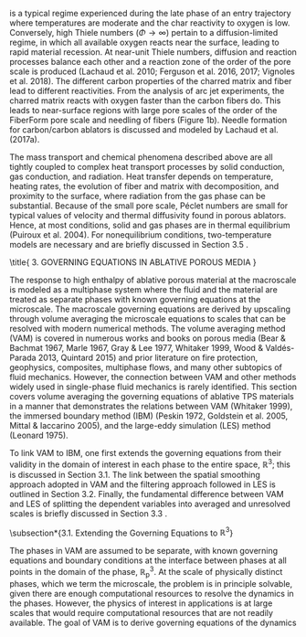is a typical regime experienced during the late phase of an entry trajectory where temperatures are moderate and the char reactivity to oxygen is low. Conversely, high Thiele numbers $(\Phi \rightarrow \infty)$ pertain to a diffusion-limited regime, in which all available oxygen reacts near the surface, leading to rapid material recession. At near-unit Thiele numbers, diffusion and reaction processes balance each other and a reaction zone of the order of the pore scale is produced (Lachaud et al. 2010; Ferguson et al. 2016, 2017; Vignoles et al. 2018). The different carbon properties of the charred matrix and fiber lead to different reactivities. From the analysis of arc jet experiments, the charred matrix reacts with oxygen faster than the carbon fibers do. This leads to near-surface regions with large pore scales of the order of the FiberForm pore scale and needling of fibers (Figure 1b). Needle formation for carbon/carbon ablators is discussed and modeled by Lachaud et al. (2017a).

The mass transport and chemical phenomena described above are all tightly coupled to complex heat transport processes by solid conduction, gas conduction, and radiation. Heat transfer depends on temperature, heating rates, the evolution of fiber and matrix with decomposition, and proximity to the surface, where radiation from the gas phase can be substantial. Because of the small pore scale, Péclet numbers are small for typical values of velocity and thermal diffusivity found in porous ablators. Hence, at most conditions, solid and gas phases are in thermal equilibrium (Puiroux et al. 2004). For nonequilibrium conditions, two-temperature models are necessary and are briefly discussed in Section 3.5 .

\title{
3. GOVERNING EQUATIONS IN ABLATIVE POROUS MEDIA
}

The response to high enthalpy of ablative porous material at the macroscale is modeled as a multiphase system where the fluid and the material are treated as separate phases with known governing equations at the microscale. The macroscale governing equations are derived by upscaling through volume averaging the microscale equations to scales that can be resolved with modern numerical methods. The volume averaging method (VAM) is covered in numerous works and books on porous media (Bear \& Bachmat 1967, Marle 1967, Gray \& Lee 1977, Whitaker 1999, Wood \& Valdés-Parada 2013, Quintard 2015) and prior literature on fire protection, geophysics, composites, multiphase flows, and many other subtopics of fluid mechanics. However, the connection between VAM and other methods widely used in single-phase fluid mechanics is rarely identified. This section covers volume averaging the governing equations of ablative TPS materials in a manner that demonstrates the relations between VAM (Whitaker 1999), the immersed boundary method (IBM) (Peskin 1972, Goldstein et al. 2005, Mittal \& Iaccarino 2005), and the large-eddy simulation (LES) method (Leonard 1975).

To link VAM to IBM, one first extends the governing equations from their validity in the domain of interest in each phase to the entire space, $\mathbb{R}^{3}$; this is discussed in Section 3.1. The link between the spatial smoothing approach adopted in VAM and the filtering approach followed in LES is outlined in Section 3.2. Finally, the fundamental difference between VAM and LES of splitting the dependent variables into averaged and unresolved scales is briefly discussed in Section 3.3 .

\subsection*{3.1. Extending the Governing Equations to $\mathbb{R}^{3}$}

The phases in VAM are assumed to be separate, with known governing equations and boundary conditions at the interface between phases at all points in the domain of the phase, $\mathbb{R}_{\mathrm{p}}^{3}$. At the scale of physically distinct phases, which we term the microscale, the problem is in principle solvable, given there are enough computational resources to resolve the dynamics in the phases. However, the physics of interest in applications is at large scales that would require computational resources that are not readily available. The goal of VAM is to derive governing equations of the dynamics